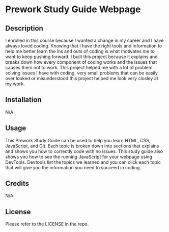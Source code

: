 # Prework Study Guide Webpage

## Description

I enrolled in this course because I wanted a change in my career and I have always loved coding. Knowing that I have the right tools and information to help me better learn the ins and outs of coding is what motivates me to want to keep pushing forward. I built this project because it explains and breaks down how every component of coding works and the issues that causes them not to work. This project helped me with a lot of problem solving issues I have with coding, very small problems that can be easily over looked or misunderstood this project helped me look very closley at my work.


## Installation

N/A

## Usage

This Prework Study Guide can be used to help you learn HTML, CSS, JavaScript, and Git. Each topic is broken down into sections that explains and shows you how to correctly code with no issues. This study guide also shows you how to see the running JavaScript for your webpage using DevTools. Devtools list the topics we learned and you can click each topic that will give you the information you need to succeed in coding. 

## Credits
    
N/A

## License

Please refer to the LICENSE in the repo.

